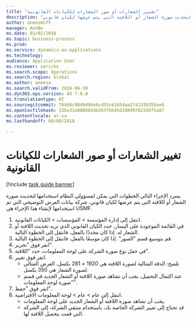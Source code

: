 ```yaml
--- 
title: "تغيير الشعارات أو صور الشعارات للكيانات القانونية"
description: "يسرد الإجراء التالي الخطوات التي يمكن لمسؤولي النظام استخدامها لتحديث صورة الشعار أو اللافتة التي يتم عرضها لكيان قانوني."
author: aneesmsft
manager: AnnBe
ms.date: 03/02/2016
ms.topic: business-process
ms.prod: 
ms.service: dynamics-ax-applications
ms.technology: 
audience: Application User
ms.reviewer: sericks
ms.search.scope: Operations
ms.search.region: Global
ms.author: aneesa
ms.search.validFrom: 2016-06-30
ms.dyn365.ops.version: AX 7.0.0
ms.translationtype: HT
ms.sourcegitcommit: 764d4c9049d94ebcd55c61654aa2f4133b35bae6
ms.openlocfilehash: 33be31a8806b5db265fbb45d180997623d475a87
ms.contentlocale: ar-sa
ms.lasthandoff: 08/08/2018

---
```

# <a name="change-the-banners-or-logo-images-for-legal-entities"></a>تغيير الشعارات أو صور الشعارات للكيانات القانونية

[!include [task guide banner](../../includes/task-guide-banner.md)]

يسرد الإجراء التالي الخطوات التي يمكن لمسؤولي النظام استخدامها لتحديث صورة الشعار أو اللافتة التي يتم عرضها لكيان قانوني. شركة بيانات العرض التوضيحي التي تم استخدامها لإنشاء هذا الإجراء هي USMF.

1. انتقل إلى إدارة المؤسسة > المؤسسات > الكيانات القانونية.
2. في القائمة الموجودة على اليسار، حدد الكيان القانوني الذي تريد تحديث اللافتة أو الشعار له. إذا كان محددًا بالفعل، فانتقل إلى الخطوة التالية.
3. قم بتوسيع قسم "الصور‬". إذا كان موسعًا بالفعل، فانتقل إلى الخطوة التالية.
4. انقر فوق "تحرير".
5. في حقل نوع صورة الشركة على لوحة المعلومات، حدد "اللافتة".
6. انقر فوق تغيير.
    * تلميح: الدقة المثالية لصورة اللافتة هي 1920 × 281 بكسل. العرض المثالي لصورة الشعار هي 350 بكسل.  
    * عند اكتمال التحميل، يجب أن تشاهد صورة اللافتة أو الشعار الجديد في قسم "‏‫صورة لوحة المعلومات‬".  
7. انقر فوق "حفظ".
8. انتقل إلى عام > عام > لوحة المعلومات الافتراضية.
    * يجب أن تشاهد صورة اللافتة أو الشعار الجديد على لوحة المعلومات.  
    * قد تحتاج إلى تغيير الشركة الخاصة بك، باستخدام منتقي الشركة، إلى الشركة التي قمت بتحميل اللافتة لها.  


